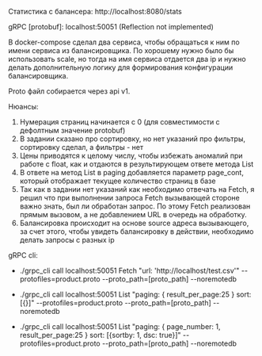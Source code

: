 Статистика с балансера: http://localhost:8080/stats

gRPC [protobuf]:  localhost:50051 (Reflection not implemented)

В docker-compose сделал два сервиса, чтобы обращаться к ним по имени сервиса из балансировщика. По хорошему нужно было бы использовать scale, но тогда на имя сервиса отдается два ip и нужно делать дополнительную логику для формирования конфигурации балансировщика.

Proto файл собирается через api v1.

Нюансы:
1) Нумерация страниц начинается с 0 (для совместимости с дефолтным значение protobuf)
2) В задании сказано про сортировку, но нет указаний про фильтры, сортировку сделал, а фильтры - нет
3) Цены приводятся к целому числу, чтобы избежать аномалий при работе с float, как и отдаются в результирующем ответе метода List
4) В ответе на метод List в paging добавляется параметр page_cont, который отображает текущее количество страниц в базе
5) Так как в задании нет указаний как необходимо отвечать на Fetch, я решил что при выполнении запроса Fetch вызывающей стороне важно знать, был ли обработан запрос. По этому Fetch реализован прямым вызовом, а не добавлением URL в очередь на обработку.
6) Балансировка происходит на основе source адреса вызывающего, за счет этого, чтобы увидеть балансировку в действии, необходимо делать запросы с разных ip

gRPC cli:

* ./grpc_cli call localhost:50051 Fetch "url: 'http://localhost/test.csv'" --protofiles=product.proto --proto_path=[proto_path] --noremotedb

* ./grpc_cli call localhost:50051 List "paging: { result_per_page:25 } sort: [{}]" --protofiles=product.proto --proto_path=[proto_path] --noremotedb

* ./grpc_cli call localhost:50051 List "paging: { page_number: 1, result_per_page:25 } sort: [{sortby: 1, dsc: true}]" --protofiles=product.proto --proto_path=[proto_path] --noremotedb
